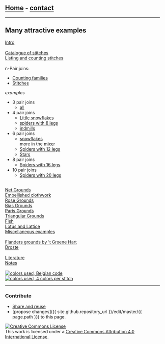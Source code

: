 ## [Home](https://d-bl.github.io) - [contact](https://groundforge.wordpress.com)

---

## Many attractive examples

[Intro](/MAE-gf/index)  
&nbsp;  
[Catalogue of stitches](/MAE-gf/docs/stitches)  
[Listing and counting stitches](/MAE-gf/docs/counting)  
&nbsp;  
n-Pair joins:  
* [Counting families](/MAE-gf/docs/counting-snow)  
* [Stitches](/MAE-gf/docs/snow-stitches)  

*examples*  

* 3 pair joins
  * [all](/MAE-gf/docs/snow_3)
* 4 pair joins
  * [Little snowflakes](/MAE-gf/docs/snowflakes)  
  * [spiders with 8 legs](/MAE-gf/docs/spin_04)  
  * [indmills](/MAE-gf/docs/windmills)
* 6 pair joins
  * [snowflakes](/MAE-gf/docs/snow_6)  
    more in the [mixer](/GroundForge/mix4snow/)
  * [Spiders with 12 legs](/MAE-gf/docs/spin_06)  
  * [Stars](/MAE-gf/docs/star_6)
* 8 pair joins
  * [Spiders with 16 legs](/MAE-gf/docs/spin_08)
* 10 pair joins
  * [ Spiders  with 20 legs](/MAE-gf/docs/spin_10)  
 
&nbsp;  
[Net Grounds](/MAE-gf/docs/nets)  
[Embellished clothwork](/MAE-gf/docs/ec)  
[Rose Grounds](/MAE-gf/docs/roses)  
[Bias Grounds](/MAE-gf/docs/bias)  
[Paris Grounds](/MAE-gf/docs/paris)  
[Triangular Grounds](/MAE-gf/docs/tria)  
[Fish](/MAE-gf/docs/fish)  
[Lotus and Lattice](/MAE-gf/docs/lotus)  
[Miscellaneous examples](/MAE-gf/docs/misca)  
&nbsp;  
[Flanders grounds by 't Groene Hart](/MAE-gf/docs/flanders)  
[Droste](/MAE-gf/docs/droste)  
&nbsp;  
[Literature](/MAE-gf/docs/literature)  
[Notes](/MAE-gf/docs/tricks)  
&nbsp;  
[![colors used, Belgian code](/MAE-gf/images/w-color.png)](/MAE-gf/docs/tricks#color-code)  
[![colors used, 4 colors per stitch](/MAE-gf/images/to-color-rules.png)](/GroundForge-help/color-rules)

---

### Contribute

- [Share and reuse](/GroundForge-help/Reuse)
- [propose changes]({{ site.github.repository_url }}/edit/master/{{ page.path }}) to this page.

[![Creative Commons License](/MAE-gf/assets/images/CC-BY-80x15.png)](https://creativecommons.org/licenses/by/4.0/)  
This work is licensed under a [Creative Commons Attribution 4.0 International License](http://creativecommons.org/licenses/by/4.0/).
